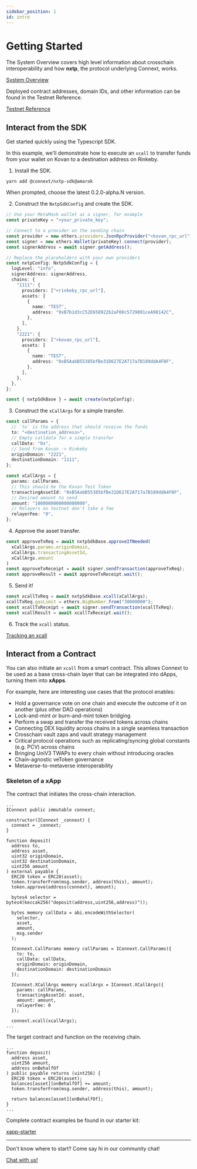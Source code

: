 ```yaml
---
sidebar_position: 1
id: intro
---
```


# Getting Started 

The System Overview covers high level information about crosschain interoperability and how **nxtp**, the protocol underlying Connext, works.

[System Overview](./SystemOverview/intro)

Deployed contract addresses, domain IDs, and other information can be found in the Testnet Reference.

[Testnet Reference](./Testnet/testing-against-testnet.md)

## Interact from the SDK

Get started quickly using the Typescript SDK.

In this example, we'll demonstrate how to execute an `xcall` to transfer funds from your wallet on Kovan to a destination address on Rinkeby.

1. Install the SDK.

  ```
  yarn add @connext/nxtp-sdk@amarok
  ```

  When prompted, choose the latest 0.2.0-alpha.N version.

2. Construct the `NxtpSdkConfig` and create the SDK.

  ```ts
  // Use your MetaMask wallet as a signer, for example
  const privateKey = "<your_private_key";

  // Connect to a provider on the sending chain
  const provider = new ethers.providers.JsonRpcProvider("<kovan_rpc_url");
  const signer = new ethers.Wallet(privateKey).connect(provider);
  const signerAddress = await signer.getAddress();

  // Replace the placeholders with your own providers
  const nxtpConfig: NxtpSdkConfig = {
    logLevel: "info",
    signerAddress: signerAddress,
    chains: {
      "1111": {
        providers: ["<rinkeby_rpc_url"],
        assets: [
          {
            name: "TEST",
            address: "0xB7b1d3cC52E658922b2aF00c5729001ceA98142C",
          },
        ],
      },
      "2221": {
        providers: ["<kovan_rpc_url"],
        assets: [
          {
            name: "TEST",
            address: "0xB5AabB55385bfBe31D627E2A717a7B189ddA4F8F",
          },
        ],
      },
    },
  };

  const { nxtpSdkBase } = await create(nxtpConfig);
  ```

3. Construct the `xCallArgs` for a simple transfer.

  ```ts
  const callParams = {
    // `to` is the address that should receive the funds
    to: "<destination_address>",
    // Empty calldata for a simple transfer
    callData: "0x",
    // Send from Kovan -> Rinkeby
    originDomain: "2221",
    destinationDomain: "1111",
  };

  const xCallArgs = {
    params: callParams,
    // This should be the Kovan Test Token
    transactingAssetId: "0xB5AabB55385bfBe31D627E2A717a7B189ddA4F8F",
    // Desired amount to send
    amount: "1000000000000000000",
    // Relayers on testnet don't take a fee
    relayerFee: "0",
  };
  ```

4. Approve the asset transfer.

  ```ts
  const approveTxReq = await nxtpSdkBase.approveIfNeeded(
    xCallArgs.params.originDomain,
    xCallArgs.transactingAssetId,
    xCallArgs.amount
  )
  const approveTxReceipt = await signer.sendTransaction(approveTxReq);
  const approveResult = await approveTxReceipt.wait();
  ```

5. Send it!

  ```ts
  const xcallTxReq = await nxtpSdkBase.xcall(xCallArgs);
  xcallTxReq.gasLimit = ethers.BigNumber.from("30000000"); 
  const xcallTxReceipt = await signer.sendTransaction(xcallTxReq);
  const xcallResult = await xcallTxReceipt.wait();
  ```

6. Track the `xcall` status.

  [Tracking an xcall](../Develop/Testnet/xcall-status.md)


## Interact from a Contract

You can also initiate an `xcall` from a smart contract. This allows Connext to be used as a base cross-chain layer that can be integrated into dApps, turning them into **xApps**.

For example, here are interesting use cases that the protocol enables:
- Hold a governance vote on one chain and execute the outcome of it on another (plus other DAO operations)
- Lock-and-mint or burn-and-mint token bridging
- Perform a swap and transfer the received tokens across chains
- Connecting DEX liquidity across chains in a single seamless transaction
- Crosschain vault zaps and vault strategy management
- Critical protocol operations such as replicating/syncing global constants (e.g. PCV) across chains
- Bringing UniV3 TWAPs to every chain without introducing oracles
- Chain-agnostic veToken governance
- Metaverse-to-metaverse interoperability


### Skeleton of a xApp

The contract that initiates the cross-chain interaction.
```solidity
...
IConnext public immutable connext;

constructor(IConnext _connext) {
  connext = _connext;
}

function deposit(
  address to,
  address asset,
  uint32 originDomain,
  uint32 destinationDomain,
  uint256 amount
) external payable {
  ERC20 token = ERC20(asset);
  token.transferFrom(msg.sender, address(this), amount);
  token.approve(address(connext), amount);

  bytes4 selector = bytes4(keccak256("deposit(address,uint256,address)"));

  bytes memory callData = abi.encodeWithSelector(
    selector,
    asset,
    amount,
    msg.sender
  );

  IConnext.CallParams memory callParams = IConnext.CallParams({
    to: to,
    callData: callData,
    originDomain: originDomain,
    destinationDomain: destinationDomain
  });

  IConnext.XCallArgs memory xcallArgs = IConnext.XCallArgs({
    params: callParams,
    transactingAssetId: asset,
    amount: amount,
    relayerFee: 0
  });

  connext.xcall(xcallArgs);
...
```

The target contract and function on the receiving chain.

```solidity
...
function deposit(
  address asset,
  uint256 amount,
  address onBehalfOf
) public payable returns (uint256) {
  ERC20 token = ERC20(asset);
  balances[asset][onBehalfOf] += amount;
  token.transferFrom(msg.sender, address(this), amount);

  return balances[asset][onBehalfOf];
}
...
```

Complete contract examples be found in our starter kit:

[xapp-starter](https://github.com/connext/xapp-starter/)


---

Don't know where to start? Come say hi in our community chat!

[Chat with us!](https://chat.connext.network)
